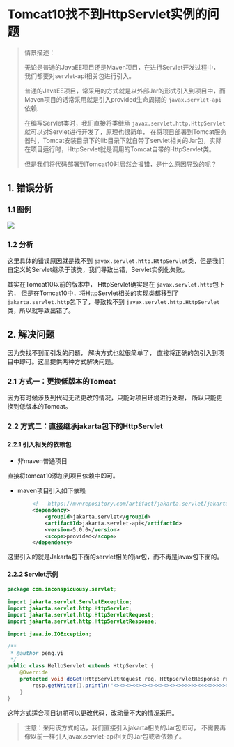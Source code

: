 # Tomcat10找不到HttpServlet实例的问题

> 情景描述：
>
> 无论是普通的JavaEE项目还是Maven项目，在进行Servlet开发过程中， 我们都要对servlet-api相关包进行引入。
>
> 普通的JavaEE项目，常采用的方式就是以外部Jar的形式引入到项目中，而Maven项目的话常采用就是引入provided生命周期的 `javax.servlet-api` 依赖.
>
> 在编写Servlet类时，我们直接将类继承 `javax.servlet.http.HttpServlet` 就可以对Servlet进行开发了，原理也很简单， 在将项目部署到Tomcat服务器时，Tomcat安装目录下的lib目录下就自带了servlet相关的Jar包，实际在项目运行时，HttpServlet就是调用的Tomcat自带的HttpServlet类。
>
> 但是我们将代码部署到Tomcat10时居然会报错，是什么原因导致的呢？

## 1. 错误分析

### 1.1 图例

![](https://raw.githubusercontent.com/inconspicuousy-start/image/master/20201012174426.png)

### 1.2 分析

这里具体的错误原因就是找不到 `javax.servlet.http.HttpServlet`类，但是我们自定义的Servlet继承于该类，我们导致出错，Servlet实例化失败。

其实在Tomcat10以前的版本中， HttpServlet确实是在 `javax.servlet.http`包下的， 但是在Tomcat10中，将HttpServlet相关的实现类都移到了 `jakarta.servlet.http`包下了，导致找不到 `javax.servlet.http.HttpServlet`类，所以就导致出错了。

## 2. 解决问题

因为类找不到而引发的问题， 解决方式也就很简单了， 直接将正确的包引入到项目中即可。这里提供两种方式解决问题。

### 2.1 方式一：更换低版本的Tomcat

因为有时候涉及到代码无法更改的情况，只能对项目环境进行处理， 所以只能更换到低版本的Tomcat。

### 2.2 方式二：直接继承jakarta包下的HttpServlet

#### 2.2.1 引入相关的依赖包

- 非maven普通项目

直接将tomcat10添加到项目依赖中即可。

- maven项目引入如下依赖

```xml
        <!-- https://mvnrepository.com/artifact/jakarta.servlet/jakarta.servlet-api -->
        <dependency>
            <groupId>jakarta.servlet</groupId>
            <artifactId>jakarta.servlet-api</artifactId>
            <version>5.0.0</version>
            <scope>provided</scope>
        </dependency>
```

这里引入的就是Jakarta包下面的servlet相关的jar包，而不再是javax包下面的。

#### 2.2.2 Servlet示例

```java
package com.inconspicuousy.servlet;

import jakarta.servlet.ServletException;
import jakarta.servlet.http.HttpServlet;
import jakarta.servlet.http.HttpServletRequest;
import jakarta.servlet.http.HttpServletResponse;

import java.io.IOException;

/**
 * @author peng.yi
 */
public class HelloServlet extends HttpServlet {
    @Override
    protected void doGet(HttpServletRequest req, HttpServletResponse resp) throws ServletException, IOException {
        resp.getWriter().println("<><><><<><><><<><><><>>>>>><<<<>>>>>>>");
    }
}
```

这种方式适合项目初期可以更改代码，改动量不大的情况采用。

> 注意：采用该方式的话，我们直接引入jakarta相关的Jar包即可， 不需要再像以前一样引入javax.servlet-api相关的Jar包或者依赖了。

### 